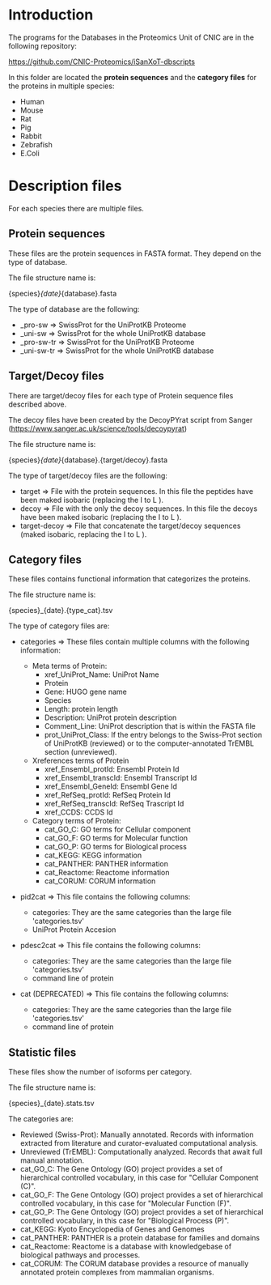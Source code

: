 # Introduction

The programs for the Databases in the Proteomics Unit of CNIC are in the following repository:

https://github.com/CNIC-Proteomics/iSanXoT-dbscripts


In this folder are located the **protein sequences** and the **category files** for the proteins in multiple species:

- Human
- Mouse
- Rat
- Pig
- Rabbit
- Zebrafish
- E.Coli

# Description files

For each species there are multiple files.

## Protein sequences

These files are the protein sequences in FASTA format. They depend on the type of database.

The file structure name is:

{species}_{date}_{database}.fasta

The type of database are the following:

- _pro-sw    =>  SwissProt for the UniProtKB Proteome
- _uni-sw    =>  SwissProt for the whole UniProtKB database
- _pro-sw-tr =>  SwissProt for the UniProtKB Proteome
- _uni-sw-tr =>  SwissProt for the whole UniProtKB database

## Target/Decoy files

There are target/decoy files for each type of Protein sequence files described above.

The decoy files have been created by the DecoyPYrat script from Sanger (https://www.sanger.ac.uk/science/tools/decoypyrat)

The file structure name is:

{species}_{date}_{database}.{target/decoy}.fasta

The type of target/decoy files are the following:

- target       =>  File with the protein sequences. In this file the peptides have been maked isobaric (replacing the I to L ).
- decoy        =>  File with the only the decoy sequences. In this file the decoys have been maked isobaric (replacing the I to L ).
- target-decoy =>  File that concatenate the target/decoy sequences (maked isobaric, replacing the I to L ).

## Category files

These files contains functional information that categorizes the proteins.

The file structure name is:

{species}_{date}.{type_cat}.tsv

The type of category files are:

- categories  => These files contain multiple columns with the following information:
    + Meta terms of Protein:
      * xref_UniProt_Name: UniProt Name
      * Protein
      * Gene: HUGO gene name
      * Species
      * Length: protein length
      * Description: UniProt protein description
      * Comment_Line: UniProt description that is within the FASTA file
      * prot_UniProt_Class:  If the entry belongs to the Swiss-Prot section of UniProtKB (reviewed) or to the computer-annotated TrEMBL section (unreviewed).
    + Xreferences terms of Protein
      * xref_Ensembl_protId: Ensembl Protein Id
      * xref_Ensembl_transcId: Ensembl Transcript Id
      * xref_Ensembl_GeneId: Ensembl Gene Id
      * xref_RefSeq_protId: RefSeq Protein Id
      * xref_RefSeq_transcId: RefSeq Trascript Id
      * xref_CCDS: CCDS Id
    + Category terms of Protein:
      * cat_GO_C: GO terms for Cellular component
      * cat_GO_F: GO terms for Molecular function
      * cat_GO_P: GO terms for Biological process
      * cat_KEGG: KEGG information
      * cat_PANTHER: PANTHER information
      * cat_Reactome: Reactome information
      * cat_CORUM: CORUM information

- pid2cat  =>  This file contains the following columns:
    + categories: They are the same categories than the large file 'categories.tsv'
    + UniProt Protein Accesion

- pdesc2cat  =>  This file contains the following columns:
    + categories: They are the same categories than the large file 'categories.tsv'
    + command line of protein

- cat  (DEPRECATED) =>  This file contains the following columns:
    + categories: They are the same categories than the large file 'categories.tsv'
    + command line of protein

## Statistic files

These files show the number of isoforms per category.

The file structure name is:

{species}_{date}.stats.tsv

The categories are:

  + Reviewed (Swiss-Prot): Manually annotated. Records with information extracted from literature and curator-evaluated computational analysis.
  + Unreviewed (TrEMBL): Computationally analyzed. Records that await full manual annotation.
  + cat_GO_C: The Gene Ontology (GO) project provides a set of hierarchical controlled vocabulary, in this case for "Cellular Component (C)".
  + cat_GO_F: The Gene Ontology (GO) project provides a set of hierarchical controlled vocabulary, in this case for "Molecular Function (F)".
  + cat_GO_P: The Gene Ontology (GO) project provides a set of hierarchical controlled vocabulary, in this case for "Biological Process (P)".
  + cat_KEGG: Kyoto Encyclopedia of Genes and Genomes
  + cat_PANTHER: 	PANTHER is a protein database for families and domains
  + cat_Reactome: Reactome is a database with knowledgebase of biological pathways and processes.
  + cat_CORUM: The CORUM database provides a resource of manually annotated protein complexes from mammalian organisms.
